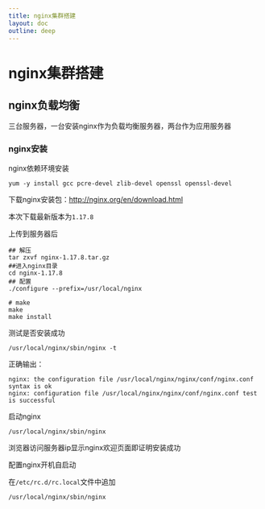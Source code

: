 ```yaml
---
title: nginx集群搭建
layout: doc
outline: deep
---
```


# nginx集群搭建

## nginx负载均衡

三台服务器，一台安装nginx作为负载均衡服务器，两台作为应用服务器

### nginx安装

nginx依赖环境安装

```shell
yum -y install gcc pcre-devel zlib-devel openssl openssl-devel
```

下载nginx安装包：http://nginx.org/en/download.html

本次下载最新版本为`1.17.8`

上传到服务器后

```shell
## 解压
tar zxvf nginx-1.17.8.tar.gz
##进入nginx目录
cd nginx-1.17.8
## 配置
./configure --prefix=/usr/local/nginx

# make
make
make install
```

测试是否安装成功

```shell
/usr/local/nginx/sbin/nginx -t
```

正确输出：

```
nginx: the configuration file /usr/local/nginx/nginx/conf/nginx.conf syntax is ok
nginx: configuration file /usr/local/nginx/nginx/conf/nginx.conf test is successful
```

启动nginx

```shell
/usr/local/nginx/sbin/nginx
```

浏览器访问服务器ip显示nginx欢迎页面即证明安装成功

配置nginx开机自启动

在`/etc/rc.d/rc.local`文件中追加

```shell
/usr/local/nginx/sbin/nginx
```
